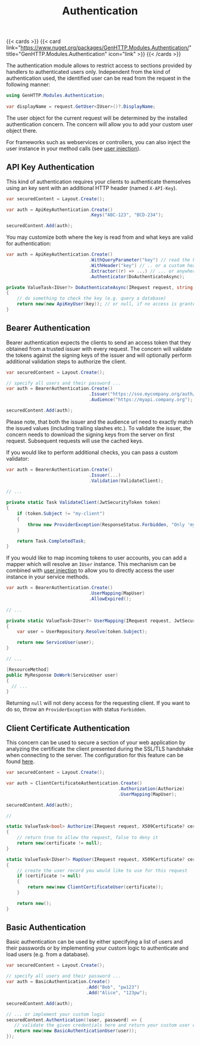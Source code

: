 ﻿---
title: Authentication
description: 'Restrict the content provided by the server to authenticated users.'
cascade:
type: docs
---

{{< cards >}}
{{< card link="https://www.nuget.org/packages/GenHTTP.Modules.Authentication/" title="GenHTTP.Modules.Authentication" icon="link" >}}
{{< /cards >}}

The authentication module allows to restrict access to sections provided 
by handlers to authenticated users only. Independent from the kind of authentication
used, the identified user can be read from the request in the following manner:

```csharp
using GenHTTP.Modules.Authentication;
                        
var displayName = request.GetUser<IUser>()?.DisplayName;
```

The user object for the current request will be determined by the installed authentication
concern. The concern will allow you to add your custom user object there.

For frameworks such as webservices or controllers, you can also inject the user instance in
your method calls (see [user injection](/documentation/content/concepts/definitions/#user-injection)).

## API Key Authentication

This kind of authentication requires your clients to authenticate themselves using an key sent
with an additional HTTP header (named `X-API-Key`). 

```csharp
var securedContent = Layout.Create();

var auth = ApiKeyAuthentication.Create()
                               .Keys("ABC-123", "BCD-234");

securedContent.Add(auth);
```

You may customize both where the key is read from and what keys are valid for authentication:

```csharp
var auth = ApiKeyAuthentication.Create()
                               .WithQueryParameter("key") // read the key from the query ..
                               .WithHeader("key") // .. or a custom header ...
                               .Extractor((r) => ...) // ... or anywhere else
                               .Authenticator(DoAuthenticateAsync);

private ValueTask<IUser?> DoAuthenticateAsync(IRequest request, string key)
{
    // do something to check the key (e.g. query a database)
    return new(new ApiKeyUser(key)); // or null, if no access is granted
}
```

## Bearer Authentication

Bearer authentication expects the clients to send an access token that they obtained
from a trusted issuer with every request. The concern will validate the tokens
against the signing keys of the issuer and will optionally perform additional
validation steps to authorize the client.

```csharp
var securedContent = Layout.Create();

// specify all users and their password ...
var auth = BearerAuthentication.Create()
                               .Issuer("https://sso.mycompany.org/auth/")
                               .Audience("https://myapi.company.org"); // optional

securedContent.Add(auth);
```

Please note, that both the issuer and the audience url need to exactly match the
issued values (including trailing slashes etc.). To validate the issuer, the concern
needs to download the signing keys from the server on first request. Subsequent requests
will use the cached keys.

If you would like to perform additional checks, you can pass a custom validator:

```csharp
var auth = BearerAuthentication.Create()
                               .Issuer(...)
                               .Validation(ValidateClient);
                               
// ...

private static Task ValidateClient(JwtSecurityToken token)
{
    if (token.Subject != "my-client")
    {
        throw new ProviderException(ResponseStatus.Forbidden, "Only 'my-client' is allowed to access this service");
    }

    return Task.CompletedTask;
}
```

If you would like to map incoming tokens to user accounts, you can add a mapper which will
resolve an `IUser` instance. This mechanism can be combined with [user injection](/documentation/content/concepts/definitions/#user-injection)
to allow you to directly access the user instance in your service methods.

```csharp
var auth = BearerAuthentication.Create()
                               .UserMapping(MapUser)
                               .AllowExpired();
                               
// ...

private static ValueTask<IUser?> UserMapping(IRequest request, JwtSecurityToken token)
{
    var user = UserRepository.Resolve(token.Subject);

    return new ServiceUser(user);
}

// ...

[ResourceMethod]
public MyResponse DoWork(ServiceUser user) 
{
  // ...
}
```

Returning `null` will not deny access for the requesting client. If you want to do so,
throw an `ProviderException` with status `Forbidden`.

## Client Certificate Authentication

This concern can be used to secure a section of your web application by analyzing the 
certificate the client presented during the SSL/TLS handshake when connecting
to the server. The configuration for this feature can be found [here](/documentation/server/security/#client-certificates).

```csharp
var securedContent = Layout.Create();

var auth = ClientCertificateAuthentication.Create()
                                          .Authorization(Authorize)
                                          .UserMapping(MapUser);

securedContent.Add(auth);

//

static ValueTask<bool> Authorize(IRequest request, X509Certificate? certificate)
{
    // return true to allow the request, false to deny it
    return new(certificate != null);
}

static ValueTask<IUser?> MapUser(IRequest request, X509Certificate? certificate)
{
    // create the user record you would like to use for this request
    if (certificate != null)
    {
        return new(new ClientCertificateUser(certificate));
    }

    return new();
}
```

## Basic Authentication

Basic authentication can be used by either specifying a list of users and their passwords or
by implementing your custom logic to authenticate and load users (e.g. from a database).

```csharp
var securedContent = Layout.Create();

// specify all users and their password ...
var auth = BasicAuthentication.Create()
                              .Add("Bob", "pw123")
                              .Add("Alice", "123pw");

securedContent.Add(auth);

// ... or implement your custom logic
securedContent.Authentication((user, password) => {
   // validate the given credentials here and return your custom user object which needs to implement IUser
   return new(new BasicAuthenticationUser(user));
});
```
